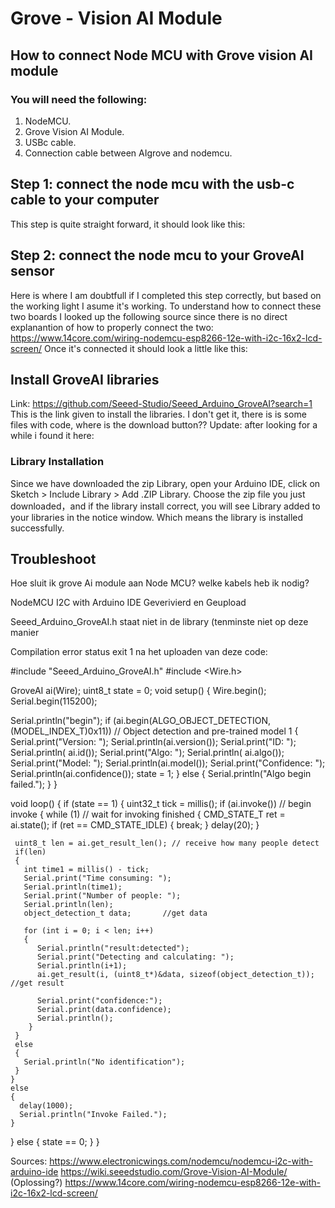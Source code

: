 # Grove - Vision AI Module
## How to connect Node MCU with Grove vision AI module
### You will need the following:
1. NodeMCU.
2. Grove Vision AI Module.
3. USBc cable.
4. Connection cable between AIgrove and nodemcu.

## Step 1: connect the node mcu with the usb-c cable to your computer
This step is quite straight forward, it should look like this:


## Step 2: connect the node mcu to your GroveAI sensor
Here is where I am doubtfull if I completed this step correctly, but based on the working light I asume it's working.
To understand how to connect these two boards I looked up the following source since there is no direct explanantion of how to properly connect the two:
https://www.14core.com/wiring-nodemcu-esp8266-12e-with-i2c-16x2-lcd-screen/
Once it's connected it should look a little like this:



## Install GroveAI libraries
Link: https://github.com/Seeed-Studio/Seeed_Arduino_GroveAI?search=1
This is the link given to install the libraries. I don't get it, there is is some files with code, where is the download button??
Update: after looking for a while i found it here:

### Library Installation
Since we have downloaded the zip Library, open your Arduino IDE, click on Sketch > Include Library > Add .ZIP Library. Choose the zip file you just downloaded，and if the library install correct, you will see Library added to your libraries in the notice window. Which means the library is installed successfully.










## Troubleshoot
Hoe sluit ik grove Ai module aan Node MCU?
welke kabels heb ik nodig?

NodeMCU I2C with Arduino IDE
Geverivierd en Geupload

Seeed_Arduino_GroveAI.h staat niet in de library (tenminste niet op deze manier

Compilation error status exit 1 na het uploaden van deze code:

#include "Seeed_Arduino_GroveAI.h"
#include <Wire.h>

GroveAI ai(Wire);
uint8_t state = 0;
void setup()
{
  Wire.begin();
  Serial.begin(115200);

   Serial.println("begin");
  if (ai.begin(ALGO_OBJECT_DETECTION, (MODEL_INDEX_T)0x11)) // Object detection and pre-trained model 1
  {
    Serial.print("Version: ");
    Serial.println(ai.version());
    Serial.print("ID: ");
    Serial.println( ai.id());
    Serial.print("Algo: ");
    Serial.println( ai.algo());
    Serial.print("Model: ");
    Serial.println(ai.model());
    Serial.print("Confidence: ");
    Serial.println(ai.confidence());
    state = 1;
  }
  else
  {
    Serial.println("Algo begin failed.");
  }
}

void loop()
{
  if (state == 1)
  {
    uint32_t tick = millis();
    if (ai.invoke()) // begin invoke
    {
      while (1) // wait for invoking finished
      {
        CMD_STATE_T ret = ai.state();
        if (ret == CMD_STATE_IDLE)
        {
          break;
        }
        delay(20);
      }

     uint8_t len = ai.get_result_len(); // receive how many people detect
     if(len)
     {
       int time1 = millis() - tick;
       Serial.print("Time consuming: ");
       Serial.println(time1);
       Serial.print("Number of people: ");
       Serial.println(len);
       object_detection_t data;       //get data

       for (int i = 0; i < len; i++)
       {
          Serial.println("result:detected");
          Serial.print("Detecting and calculating: ");
          Serial.println(i+1);
          ai.get_result(i, (uint8_t*)&data, sizeof(object_detection_t)); //get result

          Serial.print("confidence:");
          Serial.print(data.confidence);
          Serial.println();
        }
     }
     else
     {
       Serial.println("No identification");
     }
    }
    else
    {
      delay(1000);
      Serial.println("Invoke Failed.");
    }
  }
  else
  {
    state == 0;
  }
}



Sources:
https://www.electronicwings.com/nodemcu/nodemcu-i2c-with-arduino-ide
https://wiki.seeedstudio.com/Grove-Vision-AI-Module/
(Oplossing?)
https://www.14core.com/wiring-nodemcu-esp8266-12e-with-i2c-16x2-lcd-screen/


